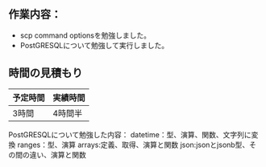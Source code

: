 ## 作業内容：
* scp command optionsを勉強しました。
* PostGRESQLについて勉強して実行しました。
## 時間の見積もり
予定時間 | 実績時間
-- | --
3時間 | 4時間半

PostGRESQLについて勉強した内容：
datetime：型、演算、関数、文字列に変換
ranges：型、演算
arrays:定義、取得、演算と関数
json:jsonとjsonb型、その間の違い、演算と関数

